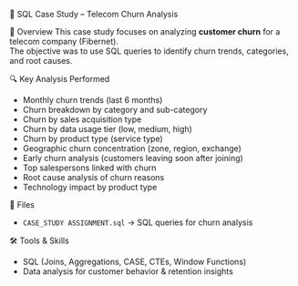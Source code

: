 📡 SQL Case Study – Telecom Churn Analysis

📌 Overview
This case study focuses on analyzing **customer churn** for a telecom company (Fibernet).  
The objective was to use SQL queries to identify churn trends, categories, and root causes.  

🔍 Key Analysis Performed
- Monthly churn trends (last 6 months)  
- Churn breakdown by category and sub-category  
- Churn by sales acquisition type  
- Churn by data usage tier (low, medium, high)  
- Churn by product type (service type)  
- Geographic churn concentration (zone, region, exchange)  
- Early churn analysis (customers leaving soon after joining)  
- Top salespersons linked with churn  
- Root cause analysis of churn reasons  
- Technology impact by product type  

📂 Files
- `CASE_STUDY ASSIGNMENT.sql` → SQL queries for churn analysis  

🛠️ Tools & Skills
- SQL (Joins, Aggregations, CASE, CTEs, Window Functions)  
- Data analysis for customer behavior & retention insights  
